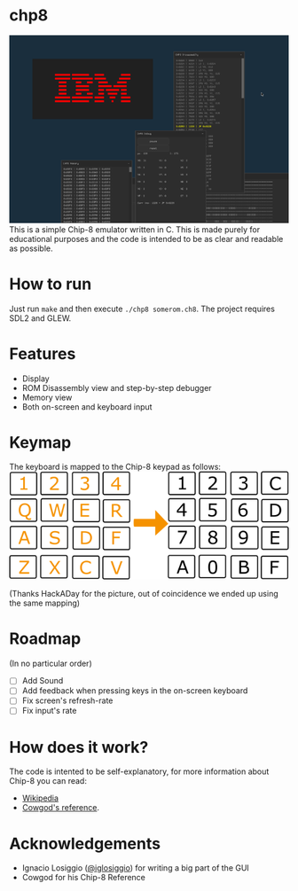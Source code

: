 chp8
=========
![screenshot](img/screenshot.png)
This is a simple Chip-8 emulator written in C. This is made purely for
educational purposes and the code is intended to be as clear and readable
as possible.

How to run
==========
Just run `make` and then execute `./chp8 somerom.ch8`.
The project requires SDL2 and GLEW.

Features
=================
* Display
* ROM Disassembly view and step-by-step debugger
* Memory view
* Both on-screen and keyboard input

Keymap
=================
The keyboard is mapped to the Chip-8 keypad as follows:
![keymap](img/keymap.png)

(Thanks HackADay for the picture, out of coincidence we ended up using the same mapping)

Roadmap
=================
(In no particular order)
- [ ] Add Sound
- [ ] Add feedback when pressing keys in the on-screen keyboard
- [ ] Fix screen's refresh-rate
- [ ] Fix input's rate

How does it work?
=================
The code is intented to be self-explanatory, for more information about Chip-8 you can read:
* [Wikipedia](https://en.wikipedia.org/wiki/CHIP-8)
* [Cowgod's reference](http://devernay.free.fr/hacks/chip8/C8TECH10.HTM).

Acknowledgements
===================
* Ignacio Losiggio ([@iglosiggio](https://github.com/iglosiggio)) for writing a big part of the GUI
* Cowgod for his Chip-8 Reference